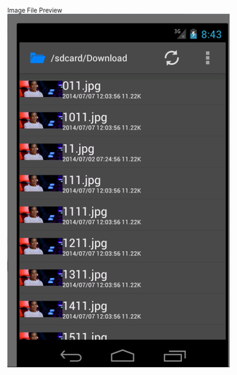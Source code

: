 Image File Preview
![image](https://github.com/yeyu456/Android/raw/master/SimpleFileExplorer/docs/image_preview.png)
